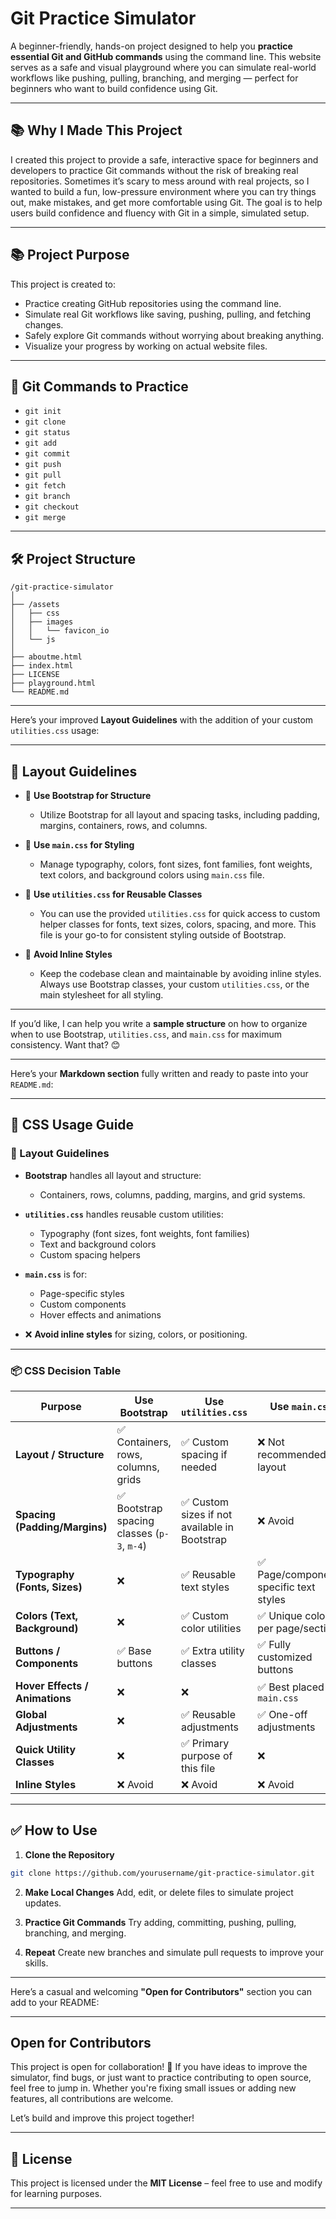 # Git Practice Simulator

A beginner-friendly, hands-on project designed to help you **practice essential Git and GitHub commands** using the command line. This website serves as a safe and visual playground where you can simulate real-world workflows like pushing, pulling, branching, and merging — perfect for beginners who want to build confidence using Git.

---

## 📚 Why I Made This Project

I created this project to provide a safe, interactive space for beginners and developers to practice Git commands without the risk of breaking real repositories. Sometimes it’s scary to mess around with real projects, so I wanted to build a fun, low-pressure environment where you can try things out, make mistakes, and get more comfortable using Git. The goal is to help users build confidence and fluency with Git in a simple, simulated setup.

---

## 📚 Project Purpose

This project is created to:

* Practice creating GitHub repositories using the command line.
* Simulate real Git workflows like saving, pushing, pulling, and fetching changes.
* Safely explore Git commands without worrying about breaking anything.
* Visualize your progress by working on actual website files.

---

## 🚀 Git Commands to Practice

* `git init`
* `git clone`
* `git status`
* `git add`
* `git commit`
* `git push`
* `git pull`
* `git fetch`
* `git branch`
* `git checkout`
* `git merge`

---

## 🛠️ Project Structure

```text
/git-practice-simulator
│
├── /assets
│   ├── css
│   ├── images
│   │   └── favicon_io
│   └── js
│ 
├── aboutme.html
├── index.html
├── LICENSE
├── playground.html
└── README.md
```

---

Here’s your improved **Layout Guidelines** with the addition of your custom `utilities.css` usage:

---

## 📐 Layout Guidelines

- 🔹 **Use Bootstrap for Structure**
    - Utilize Bootstrap for all layout and spacing tasks, including padding, margins, containers, rows, and columns.

- 🔹 **Use `main.css` for Styling**
    - Manage typography, colors, font sizes, font families, font weights, text colors, and background colors using `main.css` file.

- 🔹 **Use `utilities.css` for Reusable Classes**
    - You can use the provided `utilities.css` for quick access to custom helper classes for fonts, text sizes, colors, spacing, and more. This file is your go-to for consistent styling outside of Bootstrap.

- 🔹 **Avoid Inline Styles**
    - Keep the codebase clean and maintainable by avoiding inline styles. Always use Bootstrap classes, your custom `utilities.css`, or the main stylesheet for all styling.

---

If you’d like, I can help you write a **sample structure** on how to organize when to use Bootstrap, `utilities.css`, and `main.css` for maximum consistency. Want that? 😊


---

Here’s your **Markdown section** fully written and ready to paste into your `README.md`:

---

## 🎯 CSS Usage Guide

### 📐 Layout Guidelines

* **Bootstrap** handles all layout and structure:

  * Containers, rows, columns, padding, margins, and grid systems.
* **`utilities.css`** handles reusable custom utilities:

  * Typography (font sizes, font weights, font families)
  * Text and background colors
  * Custom spacing helpers
* **`main.css`** is for:

  * Page-specific styles
  * Custom components
  * Hover effects and animations
* ❌ **Avoid inline styles** for sizing, colors, or positioning.

---

### 📦 CSS Decision Table

| Purpose                        | Use Bootstrap                              | Use `utilities.css`                          | Use `main.css`                        |
| ------------------------------ | ------------------------------------------ | -------------------------------------------- | ------------------------------------- |
| **Layout / Structure**         | ✅ Containers, rows, columns, grids         | ✅ Custom spacing if needed                   | ❌ Not recommended for layout          |
| **Spacing (Padding/Margins)**  | ✅ Bootstrap spacing classes (`p-3`, `m-4`) | ✅ Custom sizes if not available in Bootstrap | ❌ Avoid                               |
| **Typography (Fonts, Sizes)**  | ❌                                          | ✅ Reusable text styles                       | ✅ Page/component-specific text styles |
| **Colors (Text, Background)**  | ❌                                          | ✅ Custom color utilities                     | ✅ Unique colors per page/section      |
| **Buttons / Components**       | ✅ Base buttons                             | ✅ Extra utility classes                      | ✅ Fully customized buttons            |
| **Hover Effects / Animations** | ❌                                          | ❌                                            | ✅ Best placed in `main.css`           |
| **Global Adjustments**         | ❌                                          | ✅ Reusable adjustments                       | ✅ One-off adjustments                 |
| **Quick Utility Classes**      | ❌                                          | ✅ Primary purpose of this file               | ❌                                     |
| **Inline Styles**              | ❌ Avoid                                    | ❌ Avoid                                      | ❌ Avoid                               |



---

## ✅ How to Use

1. **Clone the Repository**

```bash
git clone https://github.com/yourusername/git-practice-simulator.git
```

2. **Make Local Changes**
   Add, edit, or delete files to simulate project updates.

3. **Practice Git Commands**
   Try adding, committing, pushing, pulling, branching, and merging.

4. **Repeat**
   Create new branches and simulate pull requests to improve your skills.

---

Here’s a casual and welcoming **"Open for Contributors"** section you can add to your README:

---

## Open for Contributors

This project is open for collaboration! 🎉
If you have ideas to improve the simulator, find bugs, or just want to practice contributing to open source, feel free to jump in. Whether you're fixing small issues or adding new features, all contributions are welcome.

Let’s build and improve this project together!

---

## 📄 License

This project is licensed under the **MIT License** – feel free to use and modify for learning purposes.

---